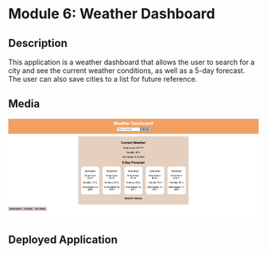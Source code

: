 # Module 6: Weather Dashboard

## Description

This application is a weather dashboard that allows the user to search for a city and see the current weather conditions, as well as a 5-day forecast. The user can also save cities to a list for future reference.

## Media
![Weather Dashboard](./assets/weather-dashboard-preview.png)

## Deployed Application
